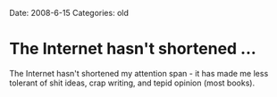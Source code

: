 Date: 2008-6-15
Categories: old

# The Internet hasn't shortened ...

The Internet hasn't shortened my attention span - it has made me less tolerant of shit ideas, crap writing, and tepid opinion (most books).
